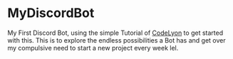 # MyDiscordBot

My First Discord Bot, using the simple Tutorial of [CodeLyon](https://youtu.be/j_sD9udZnCk) to get started with this.
This is to explore the endless possibilities a Bot has and get over my compulsive need to start a new project every week lel.
